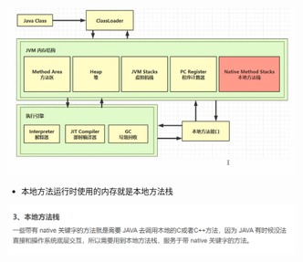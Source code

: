 ![](assets/03本地方法栈/file-20250418205705550.png)

* 本地方法运行时使用的内存就是本地方法栈

![](assets/03本地方法栈/file-20250418205812542.png)